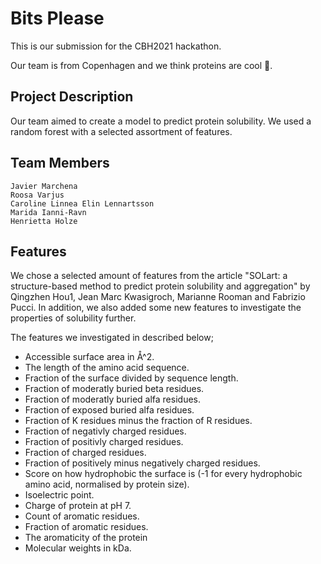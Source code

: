 # Bits Please

This is our submission for the CBH2021 hackathon. 

Our team is from Copenhagen and we think proteins are cool 🙌.

## Project Description

Our team aimed to create a model to predict protein solubility. We used a random forest with a selected assortment of features. 

## Team Members

    Javier Marchena
    Roosa Varjus
    Caroline Linnea Elin Lennartsson
    Marida Ianni-Ravn
    Henrietta Holze

## Features 
We chose a selected amount of features from the article "SOLart: a structure-based method to predict protein
solubility and aggregation" by Qingzhen Hou1, Jean Marc Kwasigroch,  Marianne Rooman and
Fabrizio Pucci.  In addition, we also added some new features to investigate the properties of solubility further. 

The features we investigated in described below; 

* Accessible surface area in Å^2. 
* The length of the amino acid sequence. 
* Fraction of the surface divided by sequence length. 
* Fraction of moderatly buried beta residues. 
* Fraction of moderatly buried alfa residues. 
* Fraction of exposed buried alfa residues. 
* Fraction of K residues minus the fraction of R residues.   
* Fraction of negativly charged residues. 
* Fraction of positivly charged residues.  
* Fraction of charged residues.
* Fraction of positively minus negatively
charged residues.
* Score on how hydrophobic the surface is (-1 for every hydrophobic amino acid, normalised by protein size).
* Isoelectric point. 
* Charge of protein at pH 7. 
* Count of aromatic residues.
* Fraction of aromatic residues.
* The aromaticity of the protein
* Molecular weights in kDa. 
